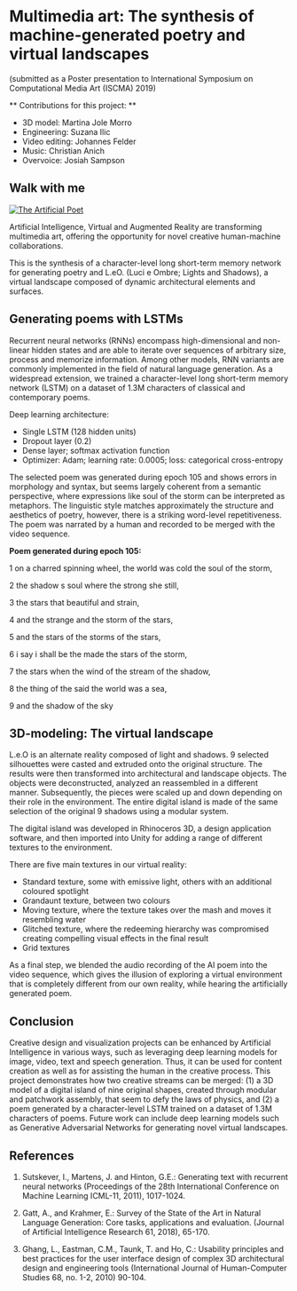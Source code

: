 # Multimedia art: The synthesis of machine-generated poetry and virtual landscapes
(submitted as a Poster presentation to International Symposium on Computational Media Art (ISCMA) 2019)

** Contributions for this project: **

* 3D model: Martina Jole Morro
* Engineering: Suzana Ilic
* Video editing: Johannes Felder
* Music: Christian Anich
* Overvoice: Josiah Sampson

## Walk with me

[![The Artificial Poet](http://img.youtube.com/vi/0euFsrI9TsI/0.jpg)](https://youtu.be/0euFsrI9TsI)

Artificial Intelligence, Virtual and Augmented Reality are transforming multimedia art, offering the opportunity for novel creative human-machine collaborations.

This is the synthesis of a character-level long short-term memory network for generating poetry and L.eO. (Luci e Ombre; Lights and Shadows), a virtual landscape composed of dynamic architectural elements and surfaces.

## Generating poems with LSTMs

Recurrent neural networks (RNNs) encompass high-dimensional and non-linear hidden states and are able to iterate over sequences of arbitrary size, process and memorize information. Among other models, RNN variants are commonly implemented in the field of natural language generation. As a widespread extension, we trained a character-level long short-term memory network (LSTM) on a dataset of 1.3M characters of classical and contemporary poems. 

Deep learning architecture:

* Single LSTM (128 hidden units)
* Dropout layer (0.2)
* Dense layer; softmax activation function
* Optimizer: Adam; learning rate: 0.0005; loss: categorical cross-entropy

The selected poem was generated during epoch 105 and shows errors in morphology and syntax, but seems largely coherent from a semantic perspective, where expressions like soul of the storm can be interpreted as metaphors. The linguistic style matches approximately the structure and aesthetics of poetry, however, there is a striking word-level repetitiveness. The poem was narrated by a human and recorded to be merged with the video sequence.

**Poem generated during epoch 105:**

1 on a charred spinning wheel, the world was cold the soul of the storm,

2 the shadow s soul where the strong she still, 

3 the stars that beautiful and strain, 

4 and the strange and the storm of the stars, 

5 and the stars of the storms of the stars, 

6 i say i shall be the made the stars of the storm, 

7 the stars when the wind of the stream of the shadow, 

8 the thing of the said the world was a sea, 

9 and the shadow of the sky
 
## 3D-modeling: The virtual landscape

L.e.O is an alternate reality composed of light and shadows. 9 selected silhouettes were casted and extruded onto the original structure. The results were then transformed into architectural and landscape objects. The objects were deconstructed, analyzed an reassembled in a different manner. Subsequently, the pieces were scaled up and down depending on their role in the environment. The entire digital island is made of the same selection of the original 9 shadows using a modular system.

The digital island was developed in Rhinoceros 3D, a design application software, and then imported into Unity for adding a range of different textures to the environment. 

There are five main textures in our virtual reality:

* Standard texture, some with emissive light, others with an additional coloured spotlight
* Grandaunt texture, between two colours
* Moving texture, where the texture takes over the mash and moves it resembling water
* Glitched texture, where the redeeming hierarchy was compromised creating compelling visual effects in the final result
* Grid textures

As a final step, we blended the audio recording of the AI poem into the video sequence, which gives the illusion of exploring a virtual environment that is completely different from our own reality, while hearing the artificially generated poem.

## Conclusion

Creative design and visualization projects can be enhanced by Artificial Intelligence in various ways, such as leveraging deep learning models for image, video, text and speech generation. Thus, it can be used for content creation as well as for assisting the human in the creative process. This project demonstrates how two creative streams can be merged: (1) a 3D model of a digital island of nine original shapes, created through modular and patchwork assembly, that seem to defy the laws of physics, and (2) a poem generated by a character-level LSTM trained on a dataset of 1.3M characters of poems. Future work can include deep learning models such as Generative Adversarial Networks for generating novel virtual landscapes.

## References
1. Sutskever, I., Martens, J. and Hinton, G.E.: Generating text with recurrent neural networks (Proceedings of the 28th International Conference on Machine Learning ICML-11, 2011), 1017-1024.

2. Gatt, A., and Krahmer, E.: Survey of the State of the Art in Natural Language Generation: Core tasks, applications and evaluation. (Journal of Artificial Intelligence Research 61, 2018), 65-170.

3. Ghang, L., Eastman, C.M., Taunk, T. and Ho, C.: Usability principles and best practices for the user interface design of complex 3D architectural design and engineering tools (International Journal of Human-Computer Studies 68, no. 1-2, 2010) 90-104.

